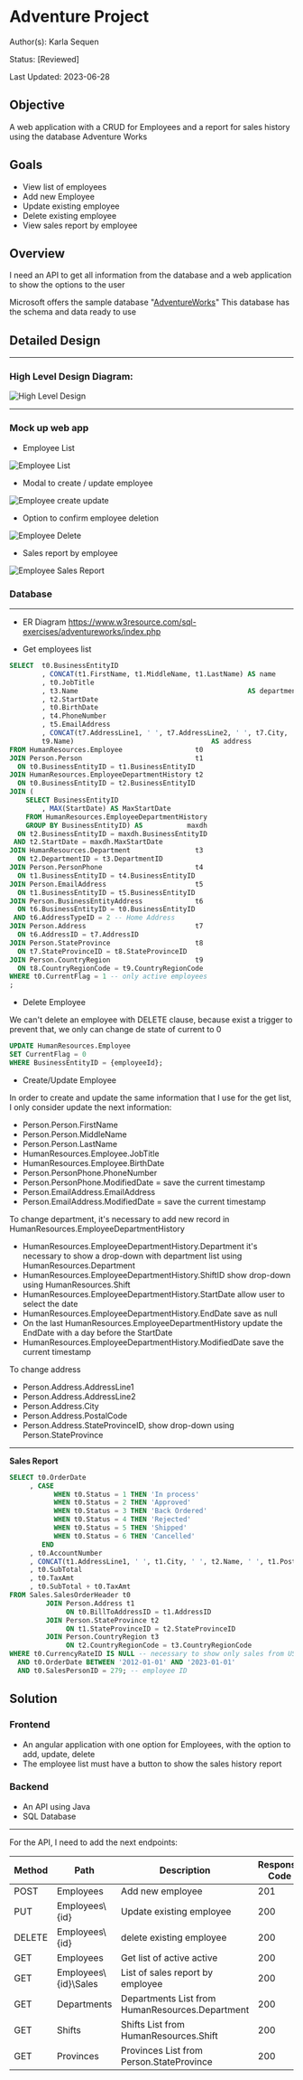 # Adventure Project

Author(s): Karla Sequen

Status: [Reviewed]

Last Updated: 2023-06-28

## Objective

A web application with a CRUD for Employees and a report for sales history using the database Adventure Works

## Goals

- View list of employees
- Add new Employee
- Update existing employee
- Delete existing employee
- View sales report by employee

## Overview

I need an API to get all information from the database and a web application to show the options to the user

Microsoft offers the sample
database "[AdventureWorks](https://learn.microsoft.com/en-us/sql/samples/adventureworks-install-configure?view=sql-server-2017&amp%3Btabs=ssms&tabs=ssms#download-backup-files)"
This database has the schema and data ready to use

## Detailed Design

_____

### High Level Design Diagram:

![High Level Design](./HighLevelDesign.png)

_____

### Mock up web app

- Employee List

![Employee List](./Design_EmployeeList.png)

- Modal to create / update employee

![Employee create update](./Design_CreateUpdate.png)

- Option to confirm employee deletion

![Employee Delete](./Design_Delete.png)

- Sales report by employee

![Employee Sales Report](./Design_SalesReport.png)

### Database

_____

- ER Diagram https://www.w3resource.com/sql-exercises/adventureworks/index.php

- Get employees list

``` sql
SELECT  t0.BusinessEntityID
        , CONCAT(t1.FirstName, t1.MiddleName, t1.LastName) AS name
        , t0.JobTitle
        , t3.Name                                          AS department
        , t2.StartDate
        , t0.BirthDate
        , t4.PhoneNumber
        , t5.EmailAddress
        , CONCAT(t7.AddressLine1, ' ', t7.AddressLine2, ' ', t7.City, ' ', t8.Name, ' ', t7.PostalCode, ' ',
        t9.Name)                                  AS address
FROM HumanResources.Employee                  t0
JOIN Person.Person                            t1
  ON t0.BusinessEntityID = t1.BusinessEntityID
JOIN HumanResources.EmployeeDepartmentHistory t2
  ON t0.BusinessEntityID = t2.BusinessEntityID
JOIN (
    SELECT BusinessEntityID
        , MAX(StartDate) AS MaxStartDate
    FROM HumanResources.EmployeeDepartmentHistory
    GROUP BY BusinessEntityID) AS           maxdh
  ON t2.BusinessEntityID = maxdh.BusinessEntityID
 AND t2.StartDate = maxdh.MaxStartDate
JOIN HumanResources.Department                t3
  ON t2.DepartmentID = t3.DepartmentID
JOIN Person.PersonPhone                       t4
  ON t1.BusinessEntityID = t4.BusinessEntityID
JOIN Person.EmailAddress                      t5
  ON t1.BusinessEntityID = t5.BusinessEntityID
JOIN Person.BusinessEntityAddress             t6
  ON t6.BusinessEntityID = t0.BusinessEntityID
 AND t6.AddressTypeID = 2 -- Home Address
JOIN Person.Address                           t7
  ON t6.AddressID = t7.AddressID
JOIN Person.StateProvince                     t8
  ON t7.StateProvinceID = t8.StateProvinceID
JOIN Person.CountryRegion                     t9
  ON t8.CountryRegionCode = t9.CountryRegionCode
WHERE t0.CurrentFlag = 1 -- only active employees
;
```

- Delete Employee

We can't delete an employee with DELETE clause, because exist a trigger to prevent that, we only can change de state of
current to 0

```sql
UPDATE HumanResources.Employee
SET CurrentFlag = 0
WHERE BusinessEntityID = {employeeId};
```

- Create/Update Employee

In order to create and update the same information that I use for the get list, I only consider update the next
information:

- Person.Person.FirstName
- Person.Person.MiddleName
- Person.Person.LastName
- HumanResources.Employee.JobTitle
- HumanResources.Employee.BirthDate
- Person.PersonPhone.PhoneNumber
- Person.PersonPhone.ModifiedDate = save the current timestamp
- Person.EmailAddress.EmailAddress
- Person.EmailAddress.ModifiedDate = save the current timestamp

To change department, it's necessary to add new record in HumanResources.EmployeeDepartmentHistory

- HumanResources.EmployeeDepartmentHistory.Department it's necessary to show a drop-down with department list using
  HumanResources.Department
- HumanResources.EmployeeDepartmentHistory.ShiftID show drop-down using HumanResources.Shift
- HumanResources.EmployeeDepartmentHistory.StartDate allow user to select the date
- HumanResources.EmployeeDepartmentHistory.EndDate save as null
- On the last HumanResources.EmployeeDepartmentHistory update the EndDate with a day before the StartDate
- HumanResources.EmployeeDepartmentHistory.ModifiedDate save the current timestamp

To change address

- Person.Address.AddressLine1
- Person.Address.AddressLine2
- Person.Address.City
- Person.Address.PostalCode
- Person.Address.StateProvinceID, show drop-down using Person.StateProvince

_____
**Sales Report**

```sql
SELECT t0.OrderDate
     , CASE
           WHEN t0.Status = 1 THEN 'In process'
           WHEN t0.Status = 2 THEN 'Approved'
           WHEN t0.Status = 3 THEN 'Back Ordered'
           WHEN t0.Status = 4 THEN 'Rejected'
           WHEN t0.Status = 5 THEN 'Shipped'
           WHEN t0.Status = 6 THEN 'Cancelled'
        END                                                                                  AS statusName
     , t0.AccountNumber
     , CONCAT(t1.AddressLine1, ' ', t1.City, ' ', t2.Name, ' ', t1.PostalCode, ' ', t3.Name) AS address
     , t0.SubTotal
     , t0.TaxAmt
     , t0.SubTotal + t0.TaxAmt                                                               AS total
FROM Sales.SalesOrderHeader t0
         JOIN Person.Address t1
              ON t0.BillToAddressID = t1.AddressID
         JOIN Person.StateProvince t2
              ON t1.StateProvinceID = t2.StateProvinceID
         JOIN Person.CountryRegion t3
              ON t2.CountryRegionCode = t3.CountryRegionCode
WHERE t0.CurrencyRateID IS NULL -- necessary to show only sales from US in $
  AND t0.OrderDate BETWEEN '2012-01-01' AND '2023-01-01'
  AND t0.SalesPersonID = 279; -- employee ID
```

## Solution

### Frontend

- An angular application with one option for Employees, with the option to add, update, delete
- The employee list must have a button to show the sales history report

### Backend

- An API using Java
- SQL Database

____
For the API, I need to add the next endpoints:

| Method | Path                  | Description                                     | Response Code |
|--------|-----------------------|-------------------------------------------------|---------------|
| POST   | Employees             | Add new employee                                | 201           |
| PUT    | Employees\\{id}       | Update existing employee                        | 200           |
| DELETE | Employees\\{id}       | delete existing employee                        | 200           |
| GET    | Employees             | Get list of active active                       | 200           |
| GET    | Employees\\{id}\Sales | List of sales report by employee                | 200           |
| GET    | Departments           | Departments List from HumanResources.Department | 200           |
| GET    | Shifts                | Shifts List from HumanResources.Shift           | 200           |
| GET    | Provinces             | Provinces List from Person.StateProvince        | 200           |
